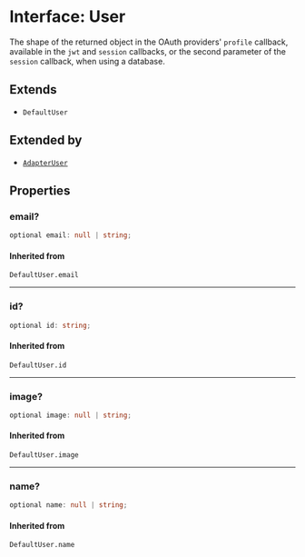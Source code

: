 # Interface: User

The shape of the returned object in the OAuth providers' `profile` callback,
available in the `jwt` and `session` callbacks,
or the second parameter of the `session` callback, when using a database.

## Extends

- `DefaultUser`

## Extended by

- [`AdapterUser`](Interface.AdapterUser.md)

## Properties

### email?

```ts
optional email: null | string;
```

#### Inherited from

`DefaultUser.email`

***

### id?

```ts
optional id: string;
```

#### Inherited from

`DefaultUser.id`

***

### image?

```ts
optional image: null | string;
```

#### Inherited from

`DefaultUser.image`

***

### name?

```ts
optional name: null | string;
```

#### Inherited from

`DefaultUser.name`
